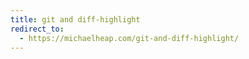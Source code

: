 ```yaml
---
title: git and diff-highlight
redirect_to:
  - https://michaelheap.com/git-and-diff-highlight/
---
```

